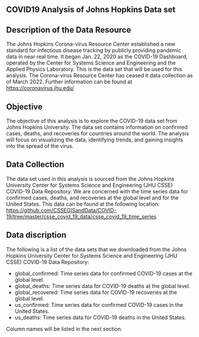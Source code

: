 ## COVID19 Analysis of Johns Hopkins Data set

## Description of the Data Resource

The Johns Hopkins Corona-virus Resource Center established a new standard for infectious disease tracking by publicly providing pandemic data in near real time. It began Jan. 22, 2020 as the COVID-19 Dashboard, operated by the Center for Systems Science and Engineering and the Applied Physics Laboratory. This is the data set that will be used for this analysis. The Corona-virus Resource Center has ceased it data collection as of March 2022. Further information can be found at <https://coronavirus.jhu.edu/>

## Objective

The objective of this analysis is to explore the COVID-19 data set from Johns Hopkins University. The data set contains information on confirmed cases, deaths, and recoveries for countries around the world. The analysis will focus on visualizing the data, identifying trends, and gaining insights into the spread of the virus.

## Data Collection

The data set used in this analysis is sourced from the Johns Hopkins University Center for Systems Science and Engineering (JHU CSSE) COVID-19 Data Repository. We are concerned with the time series data for confirmed cases, deaths, and recoveries at the global level and for the United States. This data can be found at the following location: <https://github.com/CSSEGISandData/COVID-19/tree/master/csse_covid_19_data/csse_covid_19_time_series>

## Data discription

The following is a list of the data sets that we downloaded from the Johns Hopkins University Center for Systems Science and Engineering (JHU CSSE) COVID-19 Data Repository:

-   global_confirmed: Time series data for confirmed COVID-19 cases at the global level.
-   global_deaths: Time series data for COVID-19 deaths at the global level.
-   global_recovered: Time series data for COVID-19 recoveries at the global level.
-   us_confirmed: Time series data for confirmed COVID-19 cases in the United States.
-   us_deaths: Time series data for COVID-19 deaths in the United States.

Column names will be listed in the next section.
